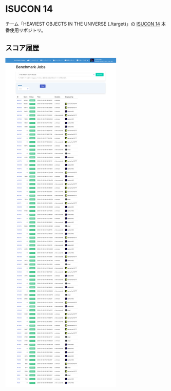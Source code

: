 # ISUCON 14

チーム「HEAVIEST OBJECTS IN THE UNIVERSE (./target)」の [ISUCON 14](https://isucon.net/archives/58818382.html) 本番使用リポジトリ。

## スコア履歴

![](score_history.png)
